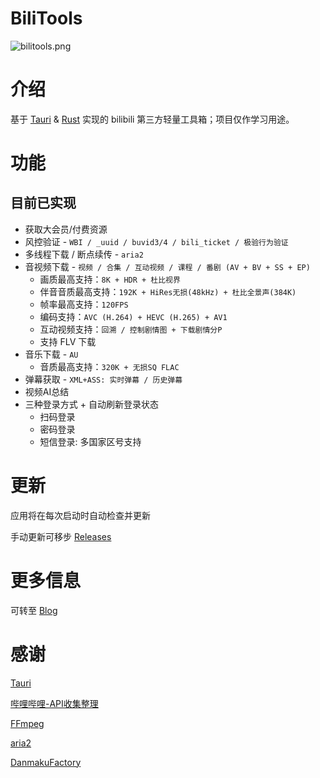 # BiliTools

![bilitools.png](https://cdn.jsdelivr.net/gh/btjawa/btjawa/assets/bilitools.png)

# 介绍

基于 [Tauri](https://github.com/tauri-apps/tauri) & [Rust](https://github.com/rust-lang/rust) 实现的 bilibili 第三方轻量工具箱；项目仅作学习用途。

# 功能

## 目前已实现

- 获取大会员/付费资源
- 风控验证 - `WBI / _uuid / buvid3/4 / bili_ticket / 极验行为验证`
- 多线程下载 / 断点续传 - `aria2`
- 音视频下载 - `视频 / 合集 / 互动视频 / 课程 / 番剧 (AV + BV + SS + EP)`
    - 画质最高支持：`8K + HDR + 杜比视界`
    - 伴音音质最高支持：`192K + HiRes无损(48kHz) + 杜比全景声(384K)`
    - 帧率最高支持：`120FPS`
    - 编码支持：`AVC (H.264) + HEVC (H.265) + AV1`
    - 互动视频支持：`回溯 / 控制剧情图 + 下载剧情分P`
    - 支持 FLV 下载
- 音乐下载 - `AU`
    - 音质最高支持：`320K + 无损SQ FLAC`
- 弹幕获取 - `XML+ASS: 实时弹幕 / 历史弹幕`
- 视频AI总结
- 三种登录方式 + 自动刷新登录状态
    - 扫码登录
    - 密码登录
    - 短信登录: 多国家区号支持

# 更新

应用将在每次启动时自动检查并更新

手动更新可移步 [Releases](https://github.com/btjawa/BiliTools/releases/latest)

# 更多信息

可转至 [Blog](https://btjawa.top/bilitools)

# 感谢

[Tauri](https://github.com/tauri-apps/tauri)

[哔哩哔哩-API收集整理](https://github.com/SocialSisterYi/bilibili-API-collect)

[FFmpeg](https://github.com/FFmpeg/FFmpeg)

[aria2](https://github.com/aria2/aria2)

[DanmakuFactory](https://github.com/hihkm/DanmakuFactory)